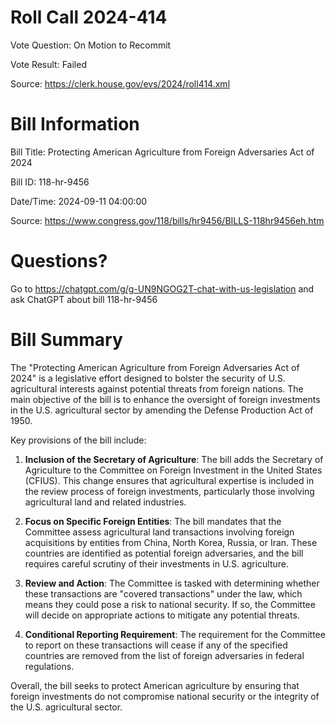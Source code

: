 # Roll Call 2024-414

Vote Question: On Motion to Recommit

Vote Result: Failed

Source: https://clerk.house.gov/evs/2024/roll414.xml

# Bill Information

Bill Title: Protecting American Agriculture from Foreign Adversaries Act of 2024

Bill ID: 118-hr-9456

Date/Time: 2024-09-11 04:00:00

Source: https://www.congress.gov/118/bills/hr9456/BILLS-118hr9456eh.htm

# Questions?

Go to https://chatgpt.com/g/g-UN9NGOG2T-chat-with-us-legislation and ask ChatGPT about bill 118-hr-9456

# Bill Summary
The "Protecting American Agriculture from Foreign Adversaries Act of 2024" is a legislative effort designed to bolster the security of U.S. agricultural interests against potential threats from foreign nations. The main objective of the bill is to enhance the oversight of foreign investments in the U.S. agricultural sector by amending the Defense Production Act of 1950. 

Key provisions of the bill include:

1. **Inclusion of the Secretary of Agriculture**: The bill adds the Secretary of Agriculture to the Committee on Foreign Investment in the United States (CFIUS). This change ensures that agricultural expertise is included in the review process of foreign investments, particularly those involving agricultural land and related industries.

2. **Focus on Specific Foreign Entities**: The bill mandates that the Committee assess agricultural land transactions involving foreign acquisitions by entities from China, North Korea, Russia, or Iran. These countries are identified as potential foreign adversaries, and the bill requires careful scrutiny of their investments in U.S. agriculture.

3. **Review and Action**: The Committee is tasked with determining whether these transactions are "covered transactions" under the law, which means they could pose a risk to national security. If so, the Committee will decide on appropriate actions to mitigate any potential threats.

4. **Conditional Reporting Requirement**: The requirement for the Committee to report on these transactions will cease if any of the specified countries are removed from the list of foreign adversaries in federal regulations.

Overall, the bill seeks to protect American agriculture by ensuring that foreign investments do not compromise national security or the integrity of the U.S. agricultural sector.
